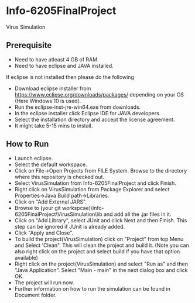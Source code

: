 # Info-6205FinalProject
Virus Simulation

## Prerequisite  

- Need to have atleast 4 GB of RAM.  
- Need to have eclipse and JAVA installed.  

 If eclipse is not installed then please do the following  
 
 - Download eclipse installer from https://www.eclipse.org/downloads/packages/ depending on your OS (Here Windows 10 is used).      
 - Run the eclipse-inst-jre-win64.exe from downloads.  
 - In the eclipse installer click Eclipse IDE for JAVA developers.  
 - Select the installation directory and accept the license agreement.  
 - It might take 5-15 mins to install.  
 
 ## How to Run  
 
 - Launch eclipse.  
 - Select the default workspace.  
 - Click on File->Open Projects from FILE System. Browse to the directory where this repository is checked out.  
 - Select VirusSimulation from Info-6205FinalProject and click Finish.  
 - Right click on VirusSimulation from Package Explorer and select Properties->Java Build path->Libraries.  
 - Click on "Add External JARS".  
 - Browse to (your git workspcae)\Info-6205FinalProject\VirusSimulation\lib and add all the .jar files in it.     
 - Click on "Add Library", select JUnit and click Next and then Finish. This step can be ignored if JUnit is already added.  
 - Click "Apply and Close".  
 - To build the project(VirusSimulation) click on "Project" from top Menu and Select 'Clean". This will clean the project and build it. (Note you can also right click on the project and select build if you have that option available)  
  - Right click on the project(VirusSimulation) and select "Run as" and then "Java Application". Select "Main - main" in the next dialog box and click OK.  
  - The project will run now.  
  - Further information on how to run the simulation can be found in Document folder.  
 
